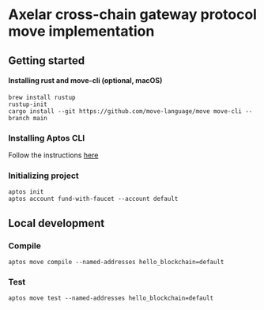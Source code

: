 # Axelar cross-chain gateway protocol move implementation

## Getting started
#### Installing rust and move-cli (optional, macOS)
```shell
brew install rustup
rustup-init
cargo install --git https://github.com/move-language/move move-cli --branch main
```


### Installing Aptos CLI
Follow the instructions [here](https://aptos.dev/cli-tools/aptos-cli-tool/install-aptos-cli/#download-precompiled-binary)

### Initializing project
```shell
aptos init
aptos account fund-with-faucet --account default
```

## Local development
### Compile
```shell
aptos move compile --named-addresses hello_blockchain=default
```

### Test
```shell
aptos move test --named-addresses hello_blockchain=default
```
